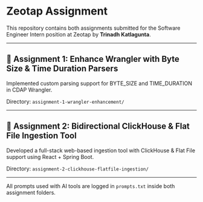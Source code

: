 # Zeotap Assignment

This repository contains both assignments submitted for the Software Engineer Intern position at Zeotap by **Trinadh Katlagunta**.

---

## 📘 Assignment 1: Enhance Wrangler with Byte Size & Time Duration Parsers

Implemented custom parsing support for BYTE_SIZE and TIME_DURATION in CDAP Wrangler.

Directory: `assignment-1-wrangler-enhancement/`

---

## 🧩 Assignment 2: Bidirectional ClickHouse & Flat File Ingestion Tool

Developed a full-stack web-based ingestion tool with ClickHouse & Flat File support using React + Spring Boot.

Directory: `assignment-2-clickhouse-flatfile-ingestion/`

---

All prompts used with AI tools are logged in `prompts.txt` inside both assignment folders.
